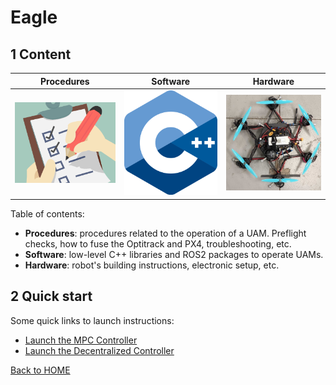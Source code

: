 # Eagle
## 1 Content

| Procedures | Software | Hardware |
| -  | - | - |
| <a href="/eagle/procedures/README.md"><img src="/img/procedures.png" width="350"></a> | <a href="/eagle/software/README.md"><img src="/img/cpp_icon.png" width="350"></a> | <a href="/eagle/hardware/README.md"><img src="/img/borinot.jpg" width="350"></a> |

Table of contents:
- **Procedures**: procedures related to the operation of a UAM. Preflight checks, how to fuse the Optitrack and PX4, troubleshooting, etc.
- **Software**: low-level C++ libraries and ROS2 packages to operate UAMs.
- **Hardware**: robot's building instructions, electronic setup, etc.
  
## 2 Quick start

Some quick links to launch instructions:
 - [Launch the MPC Controller](software/eagle_ros2/control/mpc_controller.md#2-operation)
 - [Launch the Decentralized Controller](software/eagle_ros2/control/decentralized_controller.md#2-operation)

[Back to HOME](../README.md)